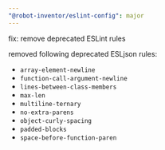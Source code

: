 ```yaml
---
"@robot-inventor/eslint-config": major
---
```


fix: remove deprecated ESLint rules

removed following deprecated ESLjson rules:

- `array-element-newline`
- `function-call-argument-newline`
- `lines-between-class-members`
- `max-len`
- `multiline-ternary`
- `no-extra-parens`
- `object-curly-spacing`
- `padded-blocks`
- `space-before-function-paren`
